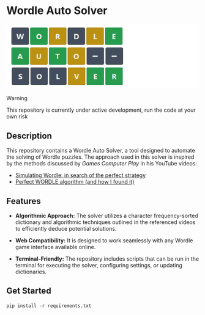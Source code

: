 # Wordle Auto Solver
![](/res/title.png)

> [!WARNING]  
> This repository is currently under active development, run the code at your own risk

## Description
This repository contains a Wordle Auto Solver, a tool designed to automate the solving of Wordle puzzles. The approach used in this solver is inspired by the methods discussed by *Games Computer Play* in his YouTube videos:
- [Simulating Wordle: in search of the perfect strategy](https://youtu.be/ZCSajRqzYyg?si=3bOTbp9qbbUQmoCU)
- [Perfect WORDLE algorithm (and how I found it)](https://youtu.be/sVCe779YC6A?si=_IKnXR-EXDeHmubC)

## Features
- **Algorithmic Approach:** The solver utilizes a character frequency-sorted dictionary and algorithmic techniques outlined in the referenced videos to efficiently deduce potential solutions.

- **Web Compatibility:** It is designed to work seamlessly with any Wordle game interface available online.

- **Terminal-Friendly:** The repository includes scripts that can be run in the terminal for executing the solver, configuring settings, or updating dictionaries.

## Get Started
    pip install -r requirements.txt